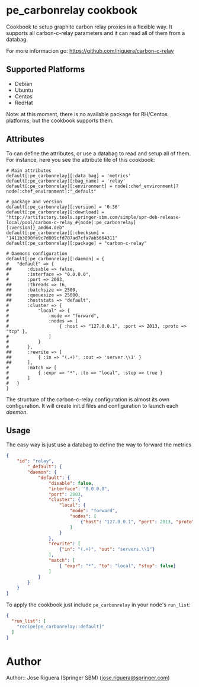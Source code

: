 # pe_carbonrelay cookbook

Cookbook to setup graphite carbon relay proxies in a flexible way. 
It supports all carbon-c-relay parameters and it can read all of them from a databag.

For more informacion go: https://github.com/jriguera/carbon-c-relay

## Supported Platforms

 * Debian
 * Ubuntu
 * Centos
 * RedHat

Note: at this moment, there is no available package for RH/Centos platforms, but the
cookbook supports them.

## Attributes

To can define the attributes, or use a databag to read and setup all of them.
For instance, here you see the attribute file of this cookbook:

```
# Main attributes
default[:pe_carbonrelay][:data_bag] = 'metrics'
default[:pe_carbonrelay][:bag_name] = 'relay'
default[:pe_carbonrelay][:environment] = node[:chef_environment]?node[:chef_environment]:"_default"

# package and version
default[:pe_carbonrelay][:version] = '0.36'
default[:pe_carbonrelay][:download] = "http://artifactory.tools.springer-sbm.com/simple/spr-deb-release-local/pool/carbon-c-relay_#{node[:pe_carbonrelay][:version]}_amd64.deb"
default[:pe_carbonrelay][:checksum] = "1411b3890fe9c7d009cfd787ad7cfa7ab5664311"
default[:pe_carbonrelay][:package] = "carbon-c-relay"

# Daemons configuration
default[:pe_carbonrelay][:daemon] = {
#	"default" => {
##		:disable => false,
#		:interface => "0.0.0.0",
#		:port => 2003,
##		:threads => 16,
##		:batchsize => 2500,
##		:queuesize => 25000,
##		:hoststats => "default",
#		:cluster => {
#			"local" => {
#				:mode => "forward",
#				:nodes => [
#					{ :host => "127.0.0.1", :port => 2013, :proto => "tcp" },
#				]
#			}
#		},
##		:rewrite => [
##			{ :in => "(.+)", :out => 'server.\\1' }
##		],
#		:match => [
#			{ :expr => "*", :to => "local", :stop => true }
#		]
#	}
} 
```
The structure of the carbon-c-relay configuration is almost its own configuration. It will create
init.d files and configuration to launch each _daemon_. 

## Usage

The easy way is just use a databag to define the way to forward the metrics
```json
{
	"id": "relay",
        "_default": {
		"daemon": {
			"default": {
				"disable": false,
				"interface": "0.0.0.0",
				"port": 2003,
				"cluster": {
					"local": {
						"mode": "forward",
						"nodes": [
							{"host": "127.0.0.1", "port": 2013, "proto": "udp"}
						]
					}
				},
				"rewrite": [
					{"in": "(.+)", "out": "servers.\\1"}
				],
				"match": [
					{ "expr": "*", "to": "local", "stop": false}
				]
			}
		}
	}
}
```

To apply the cookbook just include `pe_carbonrelay` in your node's `run_list`:

```json
{
  "run_list": [
    "recipe[pe_carbonrelay::default]"
  ]
}
```

# Author

Author:: Jose Riguera (Springer SBM) (<jose.riguera@springer.com>)
